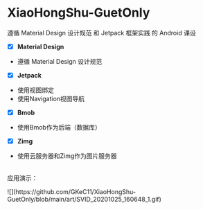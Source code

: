 # XiaoHongShu-GuetOnly
遵循 Material Design 设计规范 和 Jetpack 框架实践 的 Android 课设

* [x] **Material Design**
*  遵循 Material Design 设计规范
* [x] **Jetpack**
* 使用视图绑定
* 使用Navigation视图导航
* [x] **Bmob**
* 使用Bmob作为后端（数据库）
* [x] **Zimg**
* 使用云服务器和Zimg作为图片服务器
<br>
应用演示：
<p>
![](https://github.com/GKeC11/XiaoHongShu-GuetOnly/blob/main/art/SVID_20201025_160648_1.gif)
</p>
